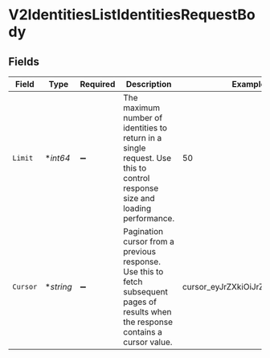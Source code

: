 # V2IdentitiesListIdentitiesRequestBody


## Fields

| Field                                                                                                                                | Type                                                                                                                                 | Required                                                                                                                             | Description                                                                                                                          | Example                                                                                                                              |
| ------------------------------------------------------------------------------------------------------------------------------------ | ------------------------------------------------------------------------------------------------------------------------------------ | ------------------------------------------------------------------------------------------------------------------------------------ | ------------------------------------------------------------------------------------------------------------------------------------ | ------------------------------------------------------------------------------------------------------------------------------------ |
| `Limit`                                                                                                                              | **int64*                                                                                                                             | :heavy_minus_sign:                                                                                                                   | The maximum number of identities to return in a single request. Use this to control response size and loading performance.           | 50                                                                                                                                   |
| `Cursor`                                                                                                                             | **string*                                                                                                                            | :heavy_minus_sign:                                                                                                                   | Pagination cursor from a previous response. Use this to fetch subsequent pages of results when the response contains a cursor value. | cursor_eyJrZXkiOiJrZXlfMTIzNCJ9                                                                                                      |
